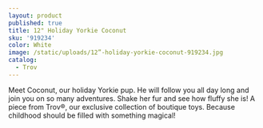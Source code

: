 ```yaml
---
layout: product
published: true
title: 12" Holiday Yorkie Coconut
sku: '919234'
color: White
image: /static/uploads/12”-holiday-yorkie-coconut-919234.jpg
catalog:
  - Trov
---
```

Meet Coconut, our holiday Yorkie pup. He will follow you all day long and join you on so many adventures. Shake her fur and see how fluffy she is! A piece from Trov®, our exclusive collection of boutique toys. Because childhood should be filled with something magical!
